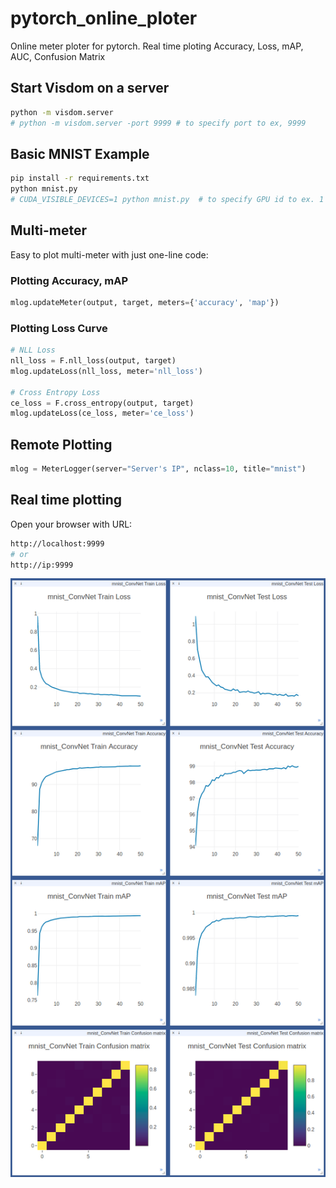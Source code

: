 # pytorch_online_ploter
Online meter ploter for pytorch. Real time ploting Accuracy, Loss, mAP, AUC, Confusion Matrix 

## Start Visdom on a server

```bash
python -m visdom.server
# python -m visdom.server -port 9999 # to specify port to ex, 9999
```

## Basic MNIST Example

```bash
pip install -r requirements.txt
python mnist.py
# CUDA_VISIBLE_DEVICES=1 python mnist.py  # to specify GPU id to ex. 1
```

## Multi-meter

Easy to plot multi-meter with just one-line code:

### Plotting Accuracy, mAP

```python
mlog.updateMeter(output, target, meters={'accuracy', 'map'})
```

### Plotting Loss Curve

```python
# NLL Loss
nll_loss = F.nll_loss(output, target)
mlog.updateLoss(nll_loss, meter='nll_loss')

# Cross Entropy Loss
ce_loss = F.cross_entropy(output, target)
mlog.updateLoss(ce_loss, meter='ce_loss')
```

## Remote Plotting

```python
mlog = MeterLogger(server="Server's IP", nclass=10, title="mnist")
```

## Real time plotting 

Open your browser with URL: 
```bash
http://localhost:9999
# or
http://ip:9999
```

![visdom.png](visdom.png)
